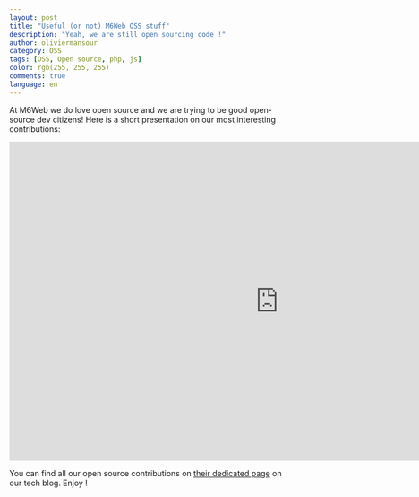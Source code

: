 ```yaml
---
layout: post
title: "Useful (or not) M6Web OSS stuff"
description: "Yeah, we are still open sourcing code !"
author: oliviermansour
category: OSS
tags: [OSS, Open source, php, js]
color: rgb(255, 255, 255)
comments: true
language: en
---
```



At M6Web we do love open source and we are trying to be good open-source dev citizens! Here is a short presentation on our most interesting contributions: 

<iframe src="https://docs.google.com/presentation/d/e/2PACX-1vQ15FFL-qru-Q_7bMFaIp1YvPj_w4aW1aIY_QQqFrL0nTuYhDMnd5ty5NaE18iXrQ/embed?start=false&loop=false&delayms=3000" frameborder="0" width="960" height="569" allowfullscreen="true" mozallowfullscreen="true" webkitallowfullscreen="true"></iframe>

You can find all our open source contributions on [their dedicated page](https://tech.bedrockstreaming.com/oss/) on our tech blog. Enjoy !
